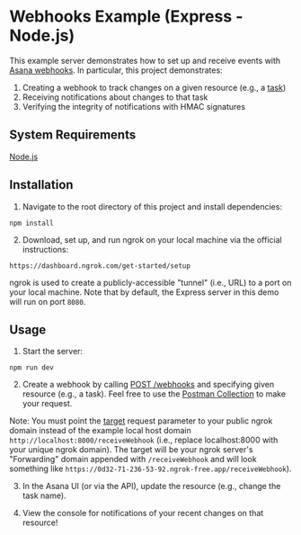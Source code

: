 # Webhooks Example (Express - Node.js)

This example server demonstrates how to set up and receive events with [Asana webhooks](https://developers.asana.com/docs/webhooks). In particular, this project demonstrates:

1. Creating a webhook to track changes on a given resource (e.g., a [task](https://developers.asana.com/docs/tasks))
2. Receiving notifications about changes to that task
3. Verifying the integrity of notifications with HMAC signatures

## System Requirements

[Node.js](https://nodejs.org/)

## Installation

1. Navigate to the root directory of this project and install dependencies:

```
npm install
```

2. Download, set up, and run ngrok on your local machine via the official instructions:

```
https://dashboard.ngrok.com/get-started/setup

```

ngrok is used to create a publicly-accessible "tunnel" (i.e., URL) to a port on your local machine. Note that by default, the Express server in this demo will run on port `8080`.

## Usage

1. Start the server:

```
npm run dev
```

2. Create a webhook by calling [POST /webhooks](https://developers.asana.com/docs/establish-a-webhook) and specifying given resource (e.g., a task). Feel free to use the [Postman Collection](https://developers.asana.com/docs/using-postman) to make your request.

Note: You must point the [target](https://developers.asana.com/docs/webhook) request parameter to your public ngrok domain instead of the example local host domain `http://localhost:8000/receiveWebhook` (i.e., replace localhost:8000 with your unique ngrok domain). The target will be your ngrok server's "Forwarding" domain appended with `/receiveWebhook` and will look something like `https://0d32-71-236-53-92.ngrok-free.app/receiveWebhook`).

3. In the Asana UI (or via the API), update the resource (e.g., change the task name).

4. View the console for notifications of your recent changes on that resource!
